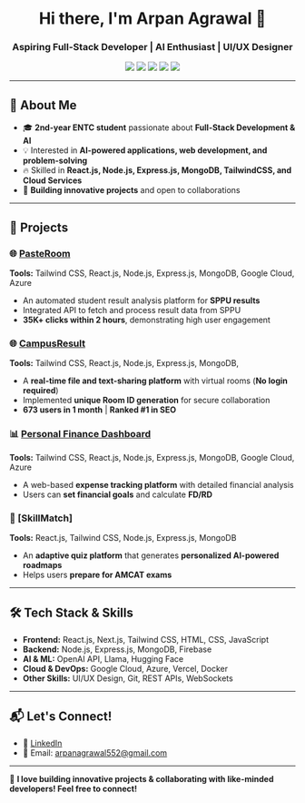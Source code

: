 <h1 align="center">Hi there, I'm Arpan Agrawal 👋</h1>  
<h3 align="center">Aspiring Full-Stack Developer | AI Enthusiast | UI/UX Designer</h3>  

<p align="center">
  <img src="https://img.shields.io/badge/Code-React.js-blue?style=for-the-badge&logo=react" />
  <img src="https://img.shields.io/badge/Backend-Node.js-green?style=for-the-badge&logo=node.js" />
  <img src="https://img.shields.io/badge/Database-MongoDB-brightgreen?style=for-the-badge&logo=mongodb" />
  <img src="https://img.shields.io/badge/Cloud-Google_Cloud-orange?style=for-the-badge&logo=googlecloud" />
  <img src="https://img.shields.io/badge/Cloud-Azure-blue?style=for-the-badge&logo=microsoftazure" />
</p>  

---

## 🚀 **About Me**  
- 🎓 **2nd-year ENTC student** passionate about **Full-Stack Development & AI**  
- 💡 Interested in **AI-powered applications, web development, and problem-solving**  
- 🔥 Skilled in **React.js, Node.js, Express.js, MongoDB, TailwindCSS, and Cloud Services**  
- 🚀 **Building innovative projects** and open to collaborations  

---

## 📌 **Projects**  

### 🌐 [PasteRoom](www.pasteroom.live)  
**Tools:** Tailwind CSS, React.js, Node.js, Express.js, MongoDB, Google Cloud, Azure  
- An automated student result analysis platform for **SPPU results**  
- Integrated API to fetch and process result data from SPPU
- **35K+ clicks within 2 hours**, demonstrating high user engagement

### 🌐 [CampusResult](www.campusresult.live)  
**Tools:** Tailwind CSS, React.js, Node.js, Express.js, MongoDB, 
- A **real-time file and text-sharing platform** with virtual rooms (**No login required**)  
- Implemented **unique Room ID generation** for secure collaboration  
- **673 users in 1 month** | **Ranked #1 in SEO**  

### 📊 [Personal Finance Dashboard](https://github.com/arpan9422/Web_Wizards_PISB_TechRush_2024)  
**Tools:** Tailwind CSS, React.js, Node.js, Express.js, MongoDB, Google Cloud, Azure  
- A web-based **expense tracking platform** with detailed financial analysis  
- Users can **set financial goals** and calculate **FD/RD**  

### 🧠 [SkillMatch] 
**Tools:** React.js, Tailwind CSS, Node.js, Express.js, MongoDB  
- An **adaptive quiz platform** that generates **personalized AI-powered roadmaps**  
- Helps users **prepare for AMCAT exams**  

---

## 🛠 **Tech Stack & Skills**  
- **Frontend:** React.js, Next.js, Tailwind CSS, HTML, CSS, JavaScript  
- **Backend:** Node.js, Express.js, MongoDB, Firebase  
- **AI & ML:** OpenAI API, Llama, Hugging Face  
- **Cloud & DevOps:** Google Cloud, Azure, Vercel, Docker  
- **Other Skills:** UI/UX Design, Git, REST APIs, WebSockets  

---

## 📬 **Let's Connect!**  
- 🏢 [LinkedIn](https://linkedin.com/in/arpan-agrawal-2a65a7275)  
- 📧 Email: arpanagrawal552@gmail.com 

---

🚀 **I love building innovative projects & collaborating with like-minded developers! Feel free to connect!**  

